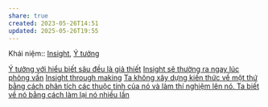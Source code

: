 ```yaml
---
share: true
created: 2023-05-26T14:51
updated: 2025-05-26T19:55
---
```

Khái niệm:: [Insight](../../../%CE%9E%20Kh%C3%A1i%20ni%E1%BB%87m/Nh%E1%BA%ADn%20th%E1%BB%A9c/Insight.md), [Ý tưởng](../../../%CE%9E%20Kh%C3%A1i%20ni%E1%BB%87m/Nh%E1%BA%ADn%20th%E1%BB%A9c/%C3%9D%20t%C6%B0%E1%BB%9Fng.md)

[Ý tưởng với hiểu biết sâu đều là giả thiết](./%C3%9D%20t%C6%B0%E1%BB%9Fng%20v%E1%BB%9Bi%20hi%E1%BB%83u%20bi%E1%BA%BFt%20s%C3%A2u%20%C4%91%E1%BB%81u%20l%C3%A0%20gi%E1%BA%A3%20thi%E1%BA%BFt.md)
[Insight sẽ thường ra ngay lúc phỏng vấn](./Ng%C6%B0%E1%BB%9Di%20d%C3%B9ng/Ph%E1%BB%8Fng%20v%E1%BA%A5n/Insight%20s%E1%BA%BD%20th%C6%B0%E1%BB%9Dng%20ra%20ngay%20l%C3%BAc%20ph%E1%BB%8Fng%20v%E1%BA%A5n.md) [Insight through making](../../C%C3%B4ng%20vi%E1%BB%87c/Insight%20through%20making.md)
[Ta không xây dựng kiến thức về một thứ bằng cách phân tích các thuộc tính của nó và làm thí nghiệm lên nó. Ta biết về nó bằng cách làm lại nó nhiều lần](../../../Ngh%C4%A9%20v%E1%BB%81%20vi%E1%BB%87c%20ngh%C4%A9/B%E1%BA%A3n%20th%E1%BB%83%20lu%E1%BA%ADn/Ta%20kh%C3%B4ng%20x%C3%A2y%20d%E1%BB%B1ng%20ki%E1%BA%BFn%20th%E1%BB%A9c%20v%E1%BB%81%20m%E1%BB%99t%20th%E1%BB%A9%20b%E1%BA%B1ng%20c%C3%A1ch%20ph%C3%A2n%20t%C3%ADch%20c%C3%A1c%20thu%E1%BB%99c%20t%C3%ADnh%20c%E1%BB%A7a%20n%C3%B3%20v%C3%A0%20l%C3%A0m%20th%C3%AD%20nghi%E1%BB%87m%20l%C3%AAn%20n%C3%B3.%20Ta%20bi%E1%BA%BFt%20v%E1%BB%81%20n%C3%B3%20b%E1%BA%B1ng%20c%C3%A1ch%20l%C3%A0m%20l%E1%BA%A1i%20n%C3%B3%20nhi%E1%BB%81u%20l%E1%BA%A7n.md)